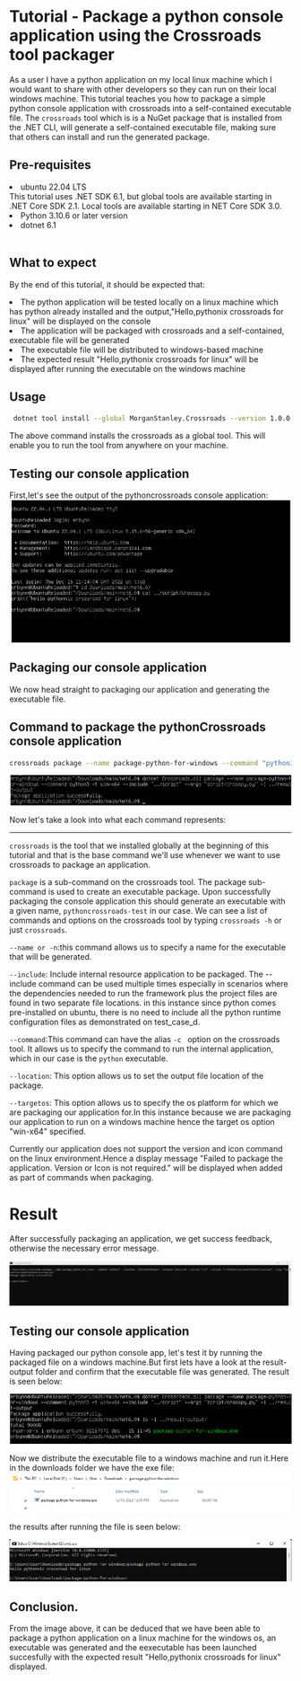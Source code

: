 # Tutorial - Package a python console application using the Crossroads tool packager
As a user  I have a python application on my local linux machine which I would want to share with other developers so they can run on their local windows machine.
This tutorial teaches you how to package a simple python console application with crossroads into a self-contained executable file. The <code>crossroads</code> tool which is is a NuGet package that is installed from the .NET CLI, will generate a self-contained executable file, making sure that others can install and run the generated package.

## Pre-requisites
<li>ubuntu 22.04 LTS</li>
This tutorial uses .NET SDK 6.1, but global tools are available starting in .NET Core SDK 2.1. Local tools are available starting in NET Core SDK 3.0.
<li>Python 3.10.6 or later version</li>
<li>dotnet 6.1</li>
<br>

## What to expect

By the end of this tutorial, it should be expected that:
<li>The python application will be tested locally on a linux machine which has python already installed and the output,"Hello,pythonix crossroads for linux" will be displayed on the console</li>
<li>The application will be packaged with crossroads and a self-contained, executable file will be generated</li>
<li>The executable file will be distributed to windows-based machine</li>
<li>The expected result "Hello,pythonix crossroads for linux" will be displayed after running the executable on the windows machine</li>

## Usage
```sh
 dotnet tool install --global MorganStanley.Crossroads --version 1.0.0 
```

The above command installs the crossroads as a global tool. This will enable you to run the tool from anywhere on your machine.

## Testing our console application

First,let's see the output of the pythoncrossroads console application:
<br>
<img alt="#" src =".\assets\linuxpython.png">
<br>

## Packaging our console application
We now head straight to packaging our application and generating the executable file.

## Command to package the pythonCrossroads console application

```sh
crossroads package --name package-python-for-windows --command "python3" --targetos win-x64 --include "../script" --args "script/crosspy.py" --location "../result-output"
```

<img alt="#" src=".\assets\pythonforwindows.png">

Now let's take a look into what each command represents:

<hr>
<code>crossroads</code> is the tool that we installed globally at the beginning of this tutorial and that is the base command we'll use whenever we want to use crossroads to package an application.

<code>package</code> is a sub-command on the crossroads tool. The package sub-command is used to create an executable package. Upon successfully packaging the console application this should generate an executable with a given name, `pythoncrossroads-test` in our case.
We can see a list of commands and options on the crossroads tool by typing `crossroads -h` or just `crossroads`.

`--name or -n`:this command allows us to specify a name for the executable that will be generated.

`--include`: Include internal resource application to be packaged.
The --include command can be used multiple times especially in scenarios where the dependencies needed to run the framework plus the project files are found in two separate file locations.
in this instance since python comes pre-installed on ubuntu, there is no need to include all the python runtime configuration files as demonstrated on test_case_d.

`--command`:This command can have the alias `-c ` option on the crossroads tool. It allows us to specify the command to run the internal application, which in our case is the `python` executable.

`--location`: This option allows us to set the output file location of the package.

`--targetos`: This option allows us to specify the os platform for which we are packaging our application for.In this instance because we are packaging our application to run on a windows machine hence the target os option "win-x64" specified. 

Currently our application does not support the version and icon command on the linux environment.Hence a display message "Failed to package the application. Version or Icon is not required." will be displayed when added as part of commands when packaging.

# Result 

After successfully packaging an application, we get success feedback, otherwise the necessary error message.

<img alt="#" src=".\assets\python-linux-success.png">

## Testing our console application

Having packaged our python console app, let's test it by running the packaged file on a windows machine.But first lets have a look at the result-output folder and confirm that the executable file was generated.
The result is seen below:

<img alt = "#" src = ".\assets\linux-resultoutput.png">

Now we distribute the executable file to a windows machine and run it.Here in the downloads folder we have the exe file:
<img alt = "#" src =".\assets\linuxwindowsresult.png"> <br>

the results after running the file is seen below:

<img alt = "#" src = ".\assets\packagepythonforwindows.png">

## Conclusion.
 From the image above, it can be deduced that we have been able to package a python application on a linux machine for the windows os, an executable was generated and the eexecutable has been launched succesfully with the expected result "Hello,pythonix crossroads for linux" displayed.



 





